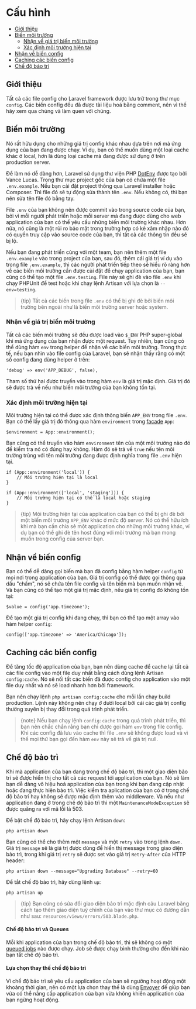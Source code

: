 # Cấu hình

- [Giới thiệu](#introduction)
- [Biến môi trường](#environment-configuration)
    - [Nhận về giá trị biến môi trường](#retrieving-environment-configuration)
    - [Xác định môi trường hiện tại](#determining-the-current-environment)
- [Nhận về biến config](#accessing-configuration-values)
- [Caching các biến config](#configuration-caching)
- [Chế độ bảo trì](#maintenance-mode)

<a name="introduction"></a>
## Giới thiệu

Tất cả các file config cho Laravel framework được lưu trữ trong thư mục `config`. Các biến config đều đã được tài liệu hoá bằng comment, nên vì thế hãy xem qua chúng và làm quen với chúng.

<a name="environment-configuration"></a>
## Biến môi trường

Nó rất hữu dụng cho những giá trị config khác nhau dựa trên nơi mà ứng dụng của bạn đang được chạy. Ví dụ, bạn có thể muốn dùng một loại cache khác ở local, hơn là dùng loại cache mà đang được sử dụng ở trên production server.

Để làm nó dễ dàng hơn, Laravel sử dụng thư viện PHP [DotEnv](https://github.com/vlucas/phpdotenv) được tạo bởi Vance Lucas. Trong thư mục project gốc của bạn có chứa một file `.env.example`. Nếu  bạn cài đặt project thông qua Laravel installer hoặc Composer. Thì file đó sẽ tự động sửa thành tên `.env`. Nếu không có, thì bạn nên sửa tên file đó bằng tay.

File `.env` của bạn không nên được commit vào trong source code của bạn, bởi vì mỗi người phát triển hoặc mỗi server mà đang được dùng cho web application của bạn có thể yêu cầu những biến môi trường khác nhau. Hơn nữa, nó cũng là một rủi ro bảo mật trong trường hợp có kẻ xâm nhập nào đó có quyền truy cập vào source code của bạn, thì tất cả các thông tin đều sẽ bị lộ.

Nếu bạn đang phát triển cùng với một team, bạn nên thêm một file `.env.example` vào trong project của bạn, sau đó, thêm cái giá trị ví dụ vào trong file `.env.example`, thì các người phát triển tiếp theo sẽ hiểu rõ ràng hơn về các biến môi trường cần được cài đặt để chạy application của bạn, bạn cũng có thể tạo một file `.env.testing`. File này sẽ ghi đè vào file `.env` khi chạy PHPUnit để test hoặc khi chạy lệnh Artisan với lựa chọn là `--env=testing`.

> {tip} Tất cả các biến trong file `.env` có thể bị ghi đè bởi biến môi trường bên ngoài như là biến môi trường server hoặc system.

<a name="retrieving-environment-configuration"></a>
### Nhận về giá trị biến môi trường

Tất cả các biến môi trường sẽ đều được load vào `$_ENV` PHP super-global khi mà ứng dụng của bạn nhận được một request. Tuy nhiên, bạn cũng có thể dùng hàm `env` trong helper để nhận về các biến môi trường. Trong thực tế, nếu bạn nhìn vào file config của Laravel, bạn sẽ nhận thấy rằng có một số config đang dùng helper ở trên:

    'debug' => env('APP_DEBUG', false),

Tham số thứ hai được truyền vào trong hàm `env` là giá trị mặc định. Giá trị đó sẽ được trả về nếu như biến môi trường của bạn không tồn tại.

<a name="determining-the-current-environment"></a>
### Xác định môi trường hiện tại

Môi trường hiện tại có thể được xác định thông biến `APP_ENV` trong file `.env`. Bạn có thể lấy giá trị đó thông qua hàm `environment` trong [facade](/docs/{{version}}/facades) `App`:

    $environment = App::environment();

Bạn cũng có thể truyền vào hàm `environment` tên của một môi trường nào đó để kiểm tra nó có đúng hay không. Hàm đó sẽ trả về `true` nếu tên môi trường trùng với tên môi trường đang được định nghĩa trong file `.env` hiện tại.

    if (App::environment('local')) {
        // Môi trường hiện tại là local
    }

    if (App::environment(['local', 'staging'])) {
        // Môi trường hiện tại có thể là local hoặc staging
    }

> {tip} Môi trường hiện tại của application của bạn có thể bị ghi đè bởi một biến môi trường `APP_ENV` khác ở mức độ server. Nó có thể hữu ích khi mà bạn cần chia sẻ một application cho những môi trường khác, ví dụ bạn có thể ghi đè tên host đúng với môi trường mà bạn mong muốn trong config của server bạn.

<a name="accessing-configuration-values"></a>
## Nhận về biến config

Bạn có thể dễ dàng gọi biến mà bạn đã config bằng hàm helper `config` từ mọi nơi trong application của bạn. Giá trị config có thể được gọi thông qua dấu "chấm", nó sẽ chứa tên file config và tên biến mà bạn muốn nhận về. Và bạn cũng có thể tạo một giá trị mặc định, nếu giá trị config đó không tồn tại:

    $value = config('app.timezone');

Để tạo một giá trị config khi đang chạy, thì bạn có thể tạo một array vào hàm helper `config`:

    config(['app.timezone' => 'America/Chicago']);

<a name="configuration-caching"></a>
## Caching các biến config

Để tăng tốc độ application của bạn, bạn nên dùng cache để cache lại tất cả các file config vào một file duy nhất bằng cách dùng lệnh Artisan `config:cache`. Nó sẽ nối tất các biến đã được config cho application vào một file duy nhất và nó sẽ load nhanh hơn bởi framework.

Bạn nên chạy lệnh `php artisan config:cache` cho mỗi lần chạy build production. Lệnh này không nên chạy ở dưới local bởi cái các giá trị config thường xuyên bị thay đổi trong quá trình phát triển.

> {note} Nếu bạn chạy lệnh `config:cache` trong quá trình phát triển, thì bạn nên chắc chắn rằng bạn chỉ được gọi hàm `env` trong file config. Khi các config đã lưu vào cache thì file `.env` sẽ không được load và vì thế mọi thứ bạn gọi đến hàm `env` này sẽ trả về giá trị null.

<a name="maintenance-mode"></a>
## Chế độ bảo trì

Khi mà application của ban đang trong chế độ bảo trì, thì một giao diện bảo trì sẽ được hiển thị cho tất cả các request tới application của bạn. Nó sẽ làm bạn dễ dàng vô hiệu hoá application của bạn trong khi bạn đang cập nhật hoặc đang thực hiện bảo trì. Việc kiểm tra aplication của bạn có ở trong chế độ bảo trì hay không sẽ được mặc định thêm vào middleware. Và nếu như application đang ở trong chế độ bảo trì thì một `MaintenanceModeException` sẽ được quăng ra với mã lỗi là 503.

Để bật chế độ bảo trì, hãy chạy lệnh Artisan `down`:

    php artisan down

Bạn cũng có thể cho thêm một `message` và một `retry` vào trong lệnh `down`. Giá trị `message` sẽ là giá trị được dùng để hiển thị message trong giao diện bảo trì, trong khi giá trị `retry` sẽ được set vào giá trị `Retry-After` của HTTP header:

    php artisan down --message="Upgrading Database" --retry=60

Để tắt chế độ bảo trì, hãy dùng lệnh `up`:

    php artisan up

> {tip} Bạn cũng có sửa đổi giao diện bảo trì mặc định cảu Laravel bằng cách tạo thêm giao diện tuỳ chỉnh của bạn vào thư mục có đường dẫn như sau: `resources/views/errors/503.blade.php`.

#### Chế độ bảo trì và Queues

Mỗi khi application của bạn trong chế độ bảo trì, thì sẽ không có một [queued jobs](/docs/{{version}}/queues) nào được chạy. Job sẽ được chạy bình thường cho đến khi nào bạn tắt chế độ bảo trì.

#### Lựa chọn thay thế chế độ bảo trì

Vì chế độ bảo trì sẽ yêu cầu application của ban sẽ ngường hoạt động một khoảng thời gian, nên có một lựa chọn thay thế là dùng [Envoyer](https://envoyer.io) để giúp bạn vừa có thể nâng cấp application của bạn vừa không khiến application của bạn ngừng hoạt động.
